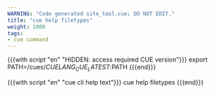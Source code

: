 ```yaml
---
WARNING: "Code generated site_tool.cue; DO NOT EDIT."
title: "cue help filetypes"
weight: 1000
tags:
- cue command
---
```

{{{with _script_ "en" "HIDDEN: access required CUE version"}}}
export PATH=/cues/$CUELANG_CUE_LATEST:$PATH
{{{end}}}

{{{with script "en" "cue cli help text"}}}
cue help filetypes
{{{end}}}
